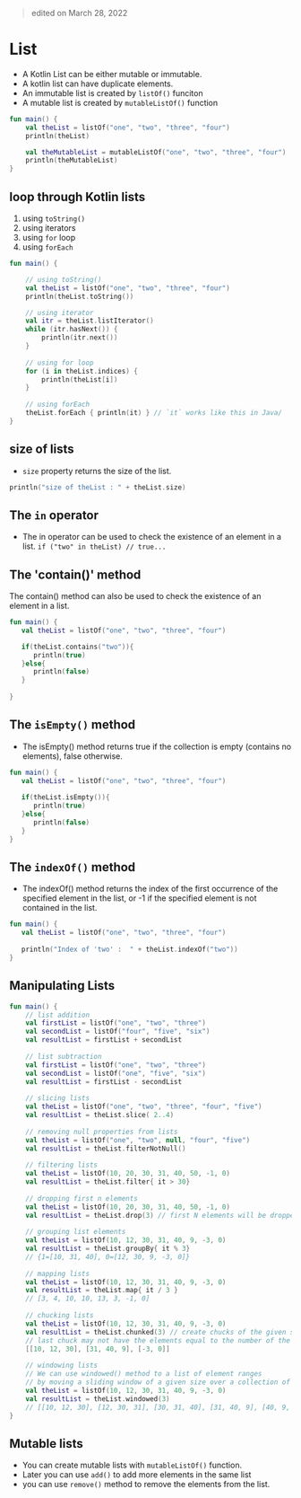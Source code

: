 > edited on March 28, 2022

# List

- A Kotlin List can be either mutable or immutable.
- A kotlin list can have duplicate elements.
- An immutable list is created by `listOf()` funciton
- A mutable list is created by `mutableListOf()` function

```kotlin
fun main() {
    val theList = listOf("one", "two", "three", "four")
    println(theList)

    val theMutableList = mutableListOf("one", "two", "three", "four")
    println(theMutableList)
}
```

## loop through Kotlin lists
1. using `toString()`
2. using iterators
3. using `for` loop
4. using `forEach`

```kotlin
fun main() {

    // using toString()
    val theList = listOf("one", "two", "three", "four")
    println(theList.toString())

    // using iterator
    val itr = theList.listIterator()
    while (itr.hasNext()) {
        println(itr.next())
    }
    
    // using for loop
    for (i in theList.indices) {
        println(theList[i])
    }
    
    // using forEach
    theList.forEach { println(it) } // `it` works like this in Java/
}
```

## size of lists
- `size` property returns the size of the list.
```kotlin
println("size of theList : " + theList.size)
```

## The `in` operator
- The in operator can be used to check the existence of an element in a list.
```if ("two" in theList) // true... ```
 
## The 'contain()' method
The contain() method can also be used to check the existence of an element in a list.
```kotlin
fun main() {
   val theList = listOf("one", "two", "three", "four")

   if(theList.contains("two")){
      println(true)
   }else{
      println(false)
   }
    
}
```

## The `isEmpty()` method
- The isEmpty() method returns true if the collection is empty (contains no elements), false otherwise.

```kotlin
fun main() {
   val theList = listOf("one", "two", "three", "four")
    
   if(theList.isEmpty()){
      println(true)
   }else{
      println(false)
   }
}
```

## The `indexOf()` method
- The indexOf() method returns the index of the first occurrence of the specified element in the list, or -1 if the specified element is not contained in the list.

```kotlin
fun main() {
   val theList = listOf("one", "two", "three", "four")
    
   println("Index of 'two' :  " + theList.indexOf("two"))
}
```

## Manipulating Lists

```kotlin
fun main() {
    // list addition
    val firstList = listOf("one", "two", "three")
    val secondList = listOf("four", "five", "six")
    val resultList = firstList + secondList
    
    // list subtraction
    val firstList = listOf("one", "two", "three")
    val secondList = listOf("one", "five", "six")
    val resultList = firstList - secondList
    
    // slicing lists
    val theList = listOf("one", "two", "three", "four", "five")
    val resultList = theList.slice( 2..4)
    
    // removing null properties from lists
    val theList = listOf("one", "two", null, "four", "five")
    val resultList = theList.filterNotNull()
    
    // filtering lists
    val theList = listOf(10, 20, 30, 31, 40, 50, -1, 0)
    val resultList = theList.filter{ it > 30}
    
    // dropping first n elements
    val theList = listOf(10, 20, 30, 31, 40, 50, -1, 0)
    val resultList = theList.drop(3) // first N elements will be dropped (10 - 30)
    
    // grouping list elements
    val theList = listOf(10, 12, 30, 31, 40, 9, -3, 0)
    val resultList = theList.groupBy{ it % 3}
    // {1=[10, 31, 40], 0=[12, 30, 9, -3, 0]}
    
    // mapping lists
    val theList = listOf(10, 12, 30, 31, 40, 9, -3, 0)
    val resultList = theList.map{ it / 3 }
    // [3, 4, 10, 10, 13, 3, -1, 0]
    
    // chucking lists
    val theList = listOf(10, 12, 30, 31, 40, 9, -3, 0)
    val resultList = theList.chunked(3) // create chucks of the given size from the list
    // last chuck may not have the elements equal to the number of the size
    [[10, 12, 30], [31, 40, 9], [-3, 0]]
    
    // windowing lists
    // We can use windowed() method to a list of element ranges 
    // by moving a sliding window of a given size over a collection of elements.
    val theList = listOf(10, 12, 30, 31, 40, 9, -3, 0)
    val resultList = theList.windowed(3)
    // [[10, 12, 30], [12, 30, 31], [30, 31, 40], [31, 40, 9], [40, 9, -3], [9, -3, 0]]
}
```

## Mutable lists
- You can create mutable lists with `mutableListOf()` function.
- Later you can use `add()` to add more elements in the same list
- you can use `remove()` method to remove the elements from the list.
